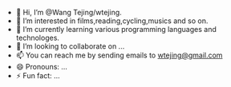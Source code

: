 - 👋 Hi, I’m @Wang Tejing/wtejing.
- 👀 I’m interested in films,reading,cycling,musics and so on.
- 🌱 I’m currently learning various programming languages and technologes.
- 💞️ I’m looking to collaborate on ...
- 📫 You can reach me by sending emails to wtejing@gmail.com
- 😄 Pronouns: ...
- ⚡ Fun fact: ...

<!---
dank666/dank666 is a ✨ special ✨ repository because its `README.md` (this file) appears on your GitHub profile.
You can click the Preview link to take a look at your changes.
--->
